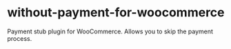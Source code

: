 # without-payment-for-woocommerce
Payment stub plugin for WooCommerce. Allows you to skip the payment process.
